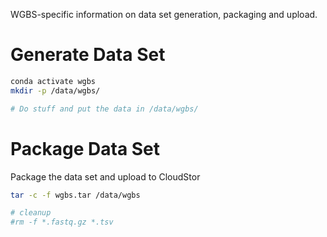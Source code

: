 WGBS-specific information on data set generation, packaging and upload.

# Generate Data Set

```bash
conda activate wgbs
mkdir -p /data/wgbs/

# Do stuff and put the data in /data/wgbs/
```

# Package Data Set

Package the data set and upload to CloudStor

```bash
tar -c -f wgbs.tar /data/wgbs

# cleanup
#rm -f *.fastq.gz *.tsv
```
